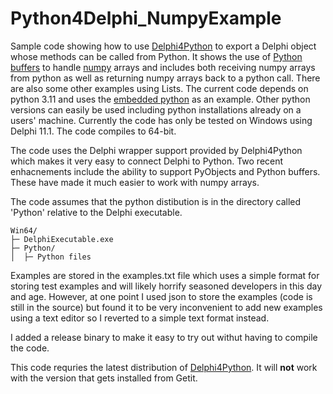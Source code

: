 # Python4Delphi_NumpyExample
Sample code showing how to use [Delphi4Python](https://github.com/pyscripter/python4delphi) to export a Delphi object whose methods can be called from Python. It shows the use of [Python buffers](https://docs.python.org/3/c-api/buffer.html) to handle [numpy](https://numpy.org/) arrays and includes both receiving numpy arrays from python as well as returning numpy arrays back to a python call. There are also some other examples using Lists. The current code depends on python 3.11 and uses the [embedded python](https://www.python.org/downloads/release/python-3119/) as an example. Other python versions can easily be used including python installations already on a users' machine. Currently the code has only be tested on Windows using Delphi 11.1. The code compiles to 64-bit. 

The code uses the Delphi wrapper support provided by Delphi4Python which makes it very easy to connect Delphi to Python. Two recent enhacnements include the ability to support PyObjects and Python buffers. These have made it much easier to work with numpy arrays.

The code assumes that the python distibution is in the directory called 'Python' relative to the Delphi executable. 

```      
Win64/
├─ DelphiExecutable.exe
├─ Python/
│  ├─ Python files
```

Examples are stored in the examples.txt file which uses a simple format for storing test examples and will likely horrify seasoned developers in this day and age. However, at one point I used json to store the examples (code is still in the source) but found it to be very inconvenient to add new examples using a text editor so I reverted to a simple text format instead.

I added a release binary to make it easy to try out withut having to compile the code. 

This code requries the latest distribution of [Delphi4Python](https://github.com/pyscripter/python4delphi). It will **not** work with the version that gets installed from Getit. 

